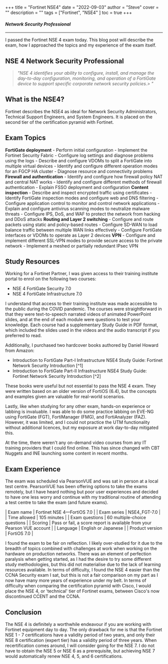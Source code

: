 +++
title = "Fortinet NSE4"
date = "2022-09-03"
author = "Steve"
cover = ""
description = ""
tags = ["Fortinet", "NSE4" ]
toc = true
+++

#### _Network Security Professional_

_________________

I passed the Fortinet NSE 4 exam today. This blog post will describe the exam, how I approached the topics and my experience of the exam itself. 

## NSE 4 Network Security Professional

> _"NSE 4 identifies your ability to configure, install, and manage the day-to-day configuration, monitoring, and operation of a FortiGate device to support specific corporate network security policies.> "_

## What is the NSE4?

Fortinet describes the NSE4 as ideal for Network Security Administrators, Technical Support Engineers, and System Engineers. It is placed on the second tier of the certification pyramid with Fortinet.

## Exam Topics

**FortiGate deployment**
	- Perform initial configuration
	- Implement the Fortinet Security Fabric
	- Configure log settings and diagnose problems using the logs
	- Describe and configure VDOMs to split a FortiGate into multiple virtual devices
	- Identify and configure different operation modes for an FGCP HA cluster
	- Diagnose resource and connectivity problems
**Firewall and authentication**
	- Identify and configure how firewall policy NAT and central NAT works
	- Identify and configure different methods of firewall authentication
	- Explain FSSO deployment and configuration
**Content inspection**
	- Describe and inspect encrypted traffic using certificates
	- Identify FortiGate inspection modes and configure web and DNS filtering
	- Configure application control to monitor and control network applications
	- Explain and configure antivirus scanning modes to neutralize malware threats
	- Configure IPS, DoS, and WAF to protect the network from hacking and DDoS attacks
**Routing and Layer 2 switching**
	- Configure and route packets using static and policy-based routes
	- Configure SD-WAN to load balance traffic between multiple WAN links effectively
	- Configure FortiGate interfaces or VDOMs to operate as Layer 2 devices
**VPN**
	- Configure and implement different SSL-VPN modes to provide secure access to the private network
	- Implement a meshed or partially redundant IPsec VPN

## Study Resources

Working for a Fortinet Partner, I was given access to their training institute portal to enrol on the following two courses:

- NSE 4 FortiGate Security 7.0
- NSE 4 FortiGate Infrastructure 7.0

I understand that access to their training institute was made accessible to the public during the COVID pandemic. The courses were straightforward in that they were text-to-speech narrated videos of animated PowerPoint slides, and at the end of each module were questions to test your knowledge. Each course had a supplementary Study Guide in PDF format, which included the slides used in the videos and the audio transcript if you preferred to read.

Additionally, I purchased two hardcover books authored by Daniel Howard from Amazon:

- Introduction to FortiGate Part-I Infrastructure NSE4 Study Guide: Fortinet Network Security Introduction [^1]
- Introduction to FortiGate Part-II Infrastructure NSE4 Study Guide: Fortinet Network Security Introduction [^2]

These books were useful but not essential to pass the NSE 4 exam. They were written based on an older version of FortiOS (6.4), but the concepts and examples given are valuable for real-world scenarios. 

Lastly, like when studying for any other exam, hands-on experience or labbing is invaluable. I was able to do some practice labbing on EVE-NG using FortiGate (FGT), FortiManager (FMG), and FortiAnalyzer (FAZ). However, it was limited, and I could not practice the UTM functionality without additional licences, but my exposure at work day-to-day mitigated this.

At the time, there weren't any on-demand video courses from any IT training providers that I could find online. This has since changed with CBT Nuggets and INE launching some content in recent months. 

## Exam Experience

The exam was scheduled via PearsonVUE and was sat in person at a local test centre. PearsonVUE has been offering options to take the exams remotely, but I have heard nothing but poor user experiences and decided to have one less worry and continue with my traditional routine of attending a test centre to take the exam (and future exams). 

| Exam name | Fortinet NSE 4—FortiOS 7.0 |
| Exam series | NSE4_FGT-7.0 |
| Time allowed | 105 minutes | 
| Exam questions | 60 multiple-choice questions | 
| Scoring | Pass or fail, a score report is available from your Pearson VUE account | 
| Language | English or Japanese | 
| Product version | FortiOS 7.0 | 

I found the exam to be fair on reflection. I likely over-studied for it due to the breadth of topics combined with challenges at work when working on the hardware on production networks. There was an element of perfection paralysis when getting started, as I had the desire to try some different study methodologies, but this did not materialise due to the lack of learning resources available. In terms of difficulty, I found the NSE 4 easier than the CCNA Security exam I sat, but this is not a fair comparison on my part as I now have many more years of experience under my belt. In terms of difficulty when comparing the certification pyramid with Cisco, I would place the NSE 4, or 'technical' tier of Fortinet exams, between Cisco's now discontinued CCENT and the CCNA. 

## Conclusion

The NSE 4 is definitely a worthwhile endeavour if you are working with Fortinet equipment day to day. The only drawback for me is that the Fortinet NSE 1 - 7 certifications have a validity period of two years, and only their NSE 8 certification (expert tier) has a validity period of three years. When recertification comes around, I will consider going for the NSE 7. I do not have to obtain the NSE 5 or NSE 6 as a prerequisite, but achieving NSE 7 would automatically renew NSE 4, 5, and 6 certifications.